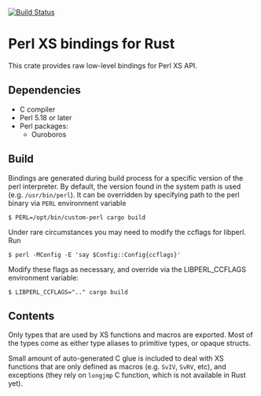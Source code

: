 [![Build Status](https://travis-ci.org/vickenty/perl-sys.svg?branch=master)](https://travis-ci.org/vickenty/perl-sys)

# Perl XS bindings for Rust

This crate provides raw low-level bindings for Perl XS API.

## Dependencies

* C compiler
* Perl 5.18 or later
* Perl packages:
  * Ouroboros

## Build

Bindings are generated during build process for a specific version of the perl
interpreter. By default, the version found in the system path is used (e.g.
`/usr/bin/perl`). It can be overridden by specifying path to the perl binary
via `PERL` environment variable

    $ PERL=/opt/bin/custom-perl cargo build

Under rare circumstances you may need to modify the ccflags for libperl. Run

    $ perl -MConfig -E 'say $Config::Config{ccflags}'

Modify these flags as necessary, and override via the LIBPERL_CCFLAGS environment variable:

    $ LIBPERL_CCFLAGS=".." cargo build

## Contents

Only types that are used by XS functions and macros are exported. Most of the
types come as either type aliases to primitive types, or opaque structs.

Small amount of auto-generated C glue is included to deal with XS functions
that are only defined as macros (e.g. `SvIV`, `SvRV`, etc), and exceptions
(they rely on `longjmp` C function, which is not available in Rust yet).
